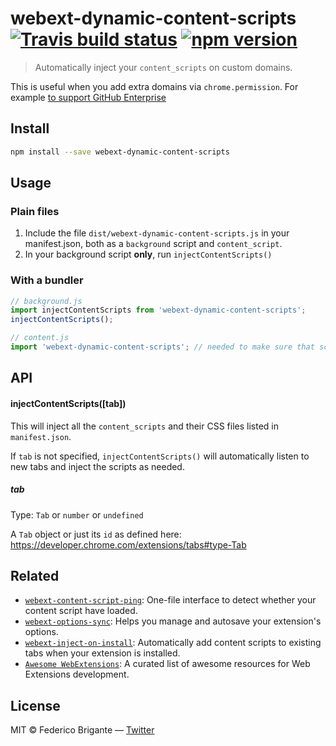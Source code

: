 # webext-dynamic-content-scripts [![Travis build status](https://api.travis-ci.org/bfred-it/webext-dynamic-content-scripts.svg?branch=master)](https://travis-ci.org/bfred-it/webext-dynamic-content-scripts) [![npm version](https://img.shields.io/npm/v/webext-dynamic-content-scripts.svg)](https://www.npmjs.com/package/webext-dynamic-content-scripts)

> Automatically inject your `content_scripts` on custom domains.

This is useful when you add extra domains via `chrome.permission`. For example [to support GitHub Enterprise](https://github.com/npmhub/npmhub/issues/29)

## Install

```sh
npm install --save webext-dynamic-content-scripts
```

## Usage

### Plain files

1. Include the file `dist/webext-dynamic-content-scripts.js` in your manifest.json, both as a `background` script and `content_script`.
2. In your background script **only**, run `injectContentScripts()`

### With a bundler

```js
// background.js
import injectContentScripts from 'webext-dynamic-content-scripts';
injectContentScripts();
```

```js
// content.js
import 'webext-dynamic-content-scripts'; // needed to make sure that scripts aren't loaded twice
```

## API

#### injectContentScripts([tab])

This will inject all the `content_scripts` and their CSS files listed in `manifest.json`.

If `tab` is not specified, `injectContentScripts()` will automatically listen to new tabs and inject the scripts as needed.

##### tab

Type: `Tab` or `number` or `undefined`

A `Tab` object or just its `id` as defined here: https://developer.chrome.com/extensions/tabs#type-Tab

## Related

* [`webext-content-script-ping`](https://github.com/bfred-it/webext-content-script-ping): One-file interface to detect whether your content script have loaded.
* [`webext-options-sync`](https://github.com/bfred-it/webext-options-sync): Helps you manage and autosave your extension's options.
* [`webext-inject-on-install`](https://github.com/bfred-it/webext-inject-on-install): Automatically add content scripts to existing tabs when your extension is installed.
* [`Awesome WebExtensions`](https://github.com/bfred-it/Awesome-WebExtensions): A curated list of awesome resources for Web Extensions development.

## License

MIT © Federico Brigante — [Twitter](http://twitter.com/bfred_it)
